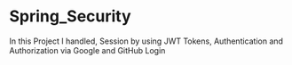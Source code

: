 # Spring_Security
In this Project I handled, Session by using JWT Tokens, Authentication and Authorization via Google and GitHub Login

